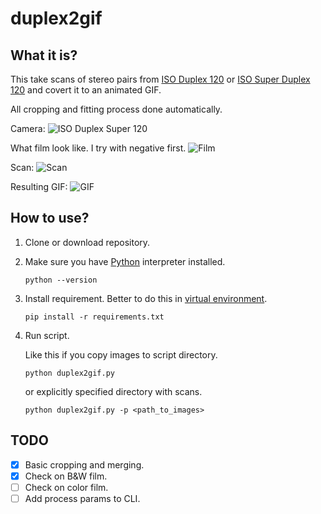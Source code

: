 # duplex2gif

## What it is?

This take scans of stereo pairs from [ISO Duplex 120](http://camera-wiki.org/wiki/Duplex_120) or [ISO Super Duplex 120](http://camera-wiki.org/wiki/Super_Duplex_120) and covert it to an animated GIF.

All cropping and fitting process done automatically.

Camera:
![ISO Duplex Super 120](https://user-images.githubusercontent.com/5612507/175808901-55e88b37-06a4-4798-9cb5-5bff5f6a7eba.png)

What film look like. I try with negative first.
![Film](https://user-images.githubusercontent.com/5612507/175809114-9c767728-e639-4894-be38-0091f52ad599.jpg)

Scan:
![Scan](https://user-images.githubusercontent.com/5612507/175808760-da9d27ac-8b00-4571-86d4-9b16a6e2261e.jpg)

Resulting GIF:
![GIF](https://user-images.githubusercontent.com/5612507/175808758-892bb597-c4c8-445d-a7ab-82cef0621843.gif)

## How to use?

1. Clone or download repository.
2. Make sure you have [Python](https://www.python.org/) interpreter installed.
   ```shell
   python --version
   ```
3. Install requirement. Better to do this in [virtual environment](https://packaging.python.org/en/latest/guides/installing-using-pip-and-virtual-environments/).
   ```shell
   pip install -r requirements.txt
   ```
4. Run script.

   Like this if you copy images to script directory.
   ```shell
   python duplex2gif.py
   ```
   or explicitly specified directory with scans.
   ```shell
   python duplex2gif.py -p <path_to_images>
   ```
   
## TODO

- [x] Basic cropping and merging. 
- [x] Check on B&W film.
- [ ] Check on color film.
- [ ] Add process params to CLI.
